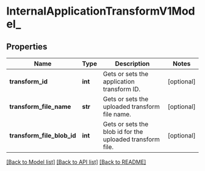 # InternalApplicationTransformV1Model_

## Properties
Name | Type | Description | Notes
------------ | ------------- | ------------- | -------------
**transform_id** | **int** | Gets or sets the application transform ID. | [optional] 
**transform_file_name** | **str** | Gets or sets the uploaded transform file name. | [optional] 
**transform_file_blob_id** | **int** | Gets or sets the blob id for the uploaded transform file. | [optional] 

[[Back to Model list]](../README.md#documentation-for-models) [[Back to API list]](../README.md#documentation-for-api-endpoints) [[Back to README]](../README.md)


